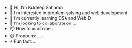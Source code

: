 - 👋 Hi, I’m Kuldeep Saharan
- 👀 I’m interested in problem-solving and web development
- 🌱 I’m currently learning DSA and Web D
- 💞️ I’m looking to collaborate on ...
- 📫 How to reach me ...
- 😄 Pronouns: ...
- ⚡ Fun fact: ...

<!---
MeDeep13/MeDeep13 is a ✨ special ✨ repository because its `README.md` (this file) appears on your GitHub profile.
You can click the Preview link to take a look at your changes.
--->
